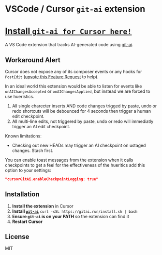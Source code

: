 # VSCode / Cursor `git-ai` extension

# [Install `git-ai for Cursor here!`](https://marketplace.cursorapi.com/items/?itemName=acunniffe.cursor-git-ai)

A VS Code extension that tracks AI-generated code using [git-ai](https://github.com/acunniffe/git-ai).

## Workaround Alert

Cursor does not expose any of its composer events or any hooks for `PostEdit` ([upvote this Feature Request](https://forum.cursor.com/t/request-hooks-support-post-edit-pre-edit-etc/114716) to help).

In an ideal world this extension would be able to listen for events like `onAIChangesAccepted` or `onAIChangesApplied`, but instead we are forced to use hueristics.

1. All single charecter inserts AND code changes trigged by paste, undo or redo shortcuts will be debounced for 4 seconds then trigger a human edit checkpoint.
2. All multi-line edits, not triggered by paste, undo or redo will immediatly trigger an AI edit checkpoint.

Known limitations:

- Checking out new HEADs may trigger an AI checkpoint on ustaged changes. Stash first.

You can enable toast messages from the extension when it calls checkpoints to get a feel for the effectiveness of the hueritics add this option to your settings:

```json
"cursorGitAi.enableCheckpointLogging: true"
```

## Installation

1. **Install the extension** in Cursor
2. **Install [`git-ai`](https://github.com/acunniffe/git-ai)** `curl -sSL https://gitai.run/install.sh | bash`
3. **Ensure `git-ai` is on your PATH** so the extension can find it
4. **Restart Cursor**

## License

MIT

